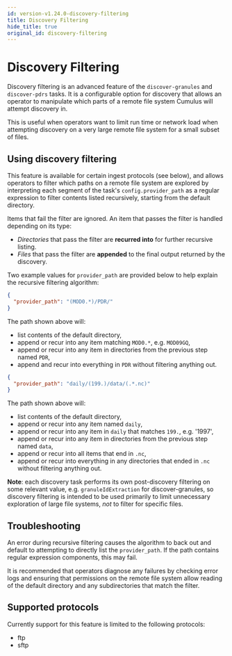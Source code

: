 ```yaml
---
id: version-v1.24.0-discovery-filtering
title: Discovery Filtering
hide_title: true
original_id: discovery-filtering
---
```


# Discovery Filtering

Discovery filtering is an advanced feature of the `discover-granules` and `discover-pdrs` tasks.
It is a configurable option for discovery that allows an operator to manipulate which parts of a
remote file system Cumulus will attempt discovery in.

This is useful when operators want to limit run time or network load when attempting discovery on a
very large remote file system for a small subset of files.

## Using discovery filtering

This feature is available for certain ingest protocols (see below), and allows operators
to filter which paths on a remote file system are explored by interpreting each segment of the
task's `config.provider_path` as a regular expression to filter contents listed recursively,
starting from the default directory.

Items that fail the filter are ignored.
An item that passes the filter is handled depending on its type:

- *Directories* that pass the filter are **recurred into** for further recursive listing.
- *Files* that pass the filter are **appended** to the final output returned by the discovery.

Two example values for `provider_path` are provided below to help explain the recursive filtering algorithm:

```json
{
  "provider_path": "(MOD0.*)/PDR/"
}
```

The path shown above will:

- list contents of the default directory,
- append or recur into any item matching `MOD0.*`, e.g. `MOD09GQ`,
- append or recur into any item in directories from the previous step named `PDR`,
- append and recur into everything in `PDR` without filtering anything out.

```json
{
  "provider_path": "daily/(199.)/data/(.*.nc)"
}
```

The path shown above will:

- list contents of the default directory,
- append or recur into any item named `daily`,
- append or recur into any item in `daily` that matches `199.`, e.g. '1997',
- append or recur into any item in directories from the previous step named `data`,
- append or recur into all items that end in `.nc`,
- append or recur into everything in any directories that ended in `.nc` without filtering anything out.

**Note**: each discovery task performs its own post-discovery filtering on some relevant
value, e.g. `granuleIdExtraction` for discover-granules, so discovery filtering is intended to
be used primarily to limit unnecessary exploration of large file systems, *not* to filter for
specific files.

## Troubleshooting

An error during recursive filtering causes the algorithm to back out and default to attempting to
directly list the `provider_path`. If the path contains regular expression components, this may fail.

It is recommended that operators diagnose any failures by checking error logs and ensuring that
permissions on the remote file system allow reading of the default directory and any subdirectories
that match the filter.

## Supported protocols

Currently support for this feature is limited to the following protocols:

- ftp
- sftp
